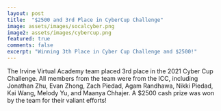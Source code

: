 ```yaml
---
layout: post
title:  "$2500 and 3rd Place in CyberCup Challenge"
image: assets/images/socalcyber.png
image2: assets/images/cybercup.png
featured: true
comments: false
excerpt: "Winning 3th Place in Cyber Cup Challenge and $2500!"
---
```


The Irvine Virtual Academy team placed 3rd place in the 2021 Cyber Cup Challenge. All members from the team were from the ICC, including	Jonathan Zhu, Evan Zhong, Zach Piedad, Agam Randhawa, Nikki Piedad, Kai Wang, Melody Yu, and Maanya Chhajer. A $2500 cash prize was won by the team for their valiant efforts!


<br/>
